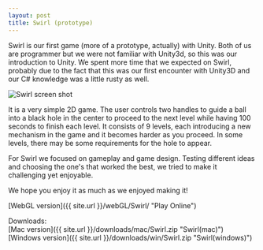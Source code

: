 ```yaml
---
layout: post
title: Swirl (prototype)
---
```


Swirl is our first game (more of a prototype, actually) with Unity. Both of us are programmer but we were not familiar with Unity3d, so this was our introduction to Unity. We spent more time that we expected on Swirl, probably due to the fact that this was our first encounter with Unity3D and our C# knowledge was a little rusty as well. 

<img src="http://magicalmonsters.github.io/images/swirlscr.png" alt="Swirl screen shot" />

It is a very simple 2D game. The user controls two handles to guide a ball into a black hole in the center to proceed to the next level while having 100 seconds to finish each level. 
It consists of 9 levels, each introducing a new mechanism in the game and it becomes harder as you proceed.
In some levels, there may be some requirements for the hole to appear. 

<!--more-->

For Swirl we focused on gameplay and game design. Testing different ideas and choosing the one's that worked the best, we tried to make it challenging yet enjoyable. 

We hope you enjoy it as much as we enjoyed making it!

[WebGL version]({{ site.url }}/webGL/Swirl/ "Play Online")

Downloads:  
[Mac version]({{ site.url }}/downloads/mac/Swirl.zip "Swirl(mac)")  
[Windows version]({{ site.url }}/downloads/win/Swirl.zip "Swirl(windows)")  


